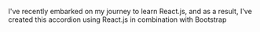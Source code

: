 I've recently embarked on my journey to learn React.js, and as a result, I've created this accordion using React.js in combination with Bootstrap
